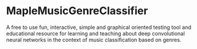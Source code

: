 # MapleMusicGenreClassifier
A free to use fun, interactive, simple and graphical oriented testing tool and educational resource for learning and teaching about deep convolutional neural networks in the context of music classification based on genres.
